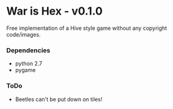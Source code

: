 # War is Hex - v0.1.0

Free implementation of a Hive style game without any copyright code/images.

### Dependencies
* python 2.7
* pygame

### ToDo
* Beetles can't be put down on tiles!
